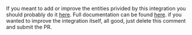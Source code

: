 If you meant to add or improve the entities privided by this integration you should probably do it [here](https://github.com/tomer-w/victron_mqtt).
Full documentation can be found [here](https://github.com/tomer-w/victron_mqtt/blob/main/extending-victron-support.md).
if you wanted to improve the integration itself, all good, just delete this comment and submit the PR.
